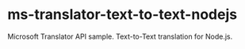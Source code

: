 # ms-translator-text-to-text-nodejs
Microsoft Translator API sample. Text-to-Text translation for Node.js.
